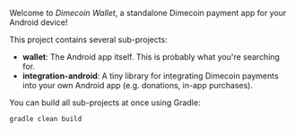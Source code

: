Welcome to _Dimecoin Wallet_, a standalone Dimecoin payment app for your Android device!

This project contains several sub-projects:

 * __wallet__:
     The Android app itself. This is probably what you're searching for.
 * __integration-android__:
     A tiny library for integrating Dimecoin payments into your own Android app
     (e.g. donations, in-app purchases).

You can build all sub-projects at once using Gradle:

`gradle clean build`
